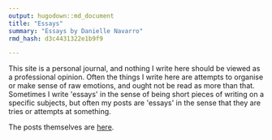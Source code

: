```yaml
---
output: hugodown::md_document
title: "Essays"
summary: "Essays by Danielle Navarro"
rmd_hash: d3c4431322e1b9f9

---
```


This site is a personal journal, and nothing I write here should be viewed as a professional opinion. Often the things I write here are attempts to organise or make sense of raw emotions, and ought not be read as more than that. Sometimes I write 'essays' in the sense of being short pieces of writing on a specific subjects, but often my posts are 'essays' in the sense that they are tries or attempts at something.

The posts themselves are [here](/post/).


